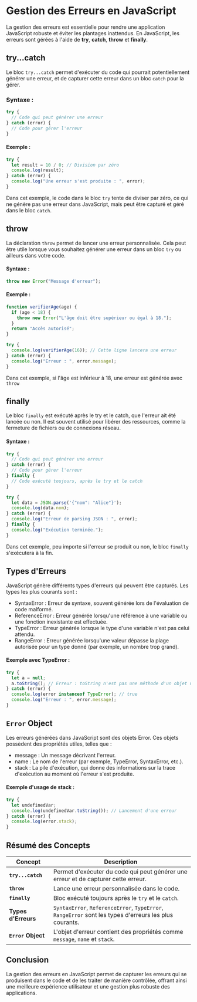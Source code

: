 # Gestion des Erreurs en JavaScript

La gestion des erreurs est essentielle pour rendre une application JavaScript robuste et éviter les plantages inattendus. En JavaScript, les erreurs sont gérées à l'aide de **try**, **catch**, **throw** et **finally**.

## try...catch

Le bloc `try...catch` permet d'exécuter du code qui pourrait potentiellement générer une erreur, et de capturer cette erreur dans un bloc `catch` pour la gérer.

### Syntaxe :

```javascript
try {
  // Code qui peut générer une erreur
} catch (error) {
  // Code pour gérer l'erreur
}
```

#### Exemple :

```javascript
try {
  let result = 10 / 0; // Division par zéro
  console.log(result);
} catch (error) {
  console.log("Une erreur s'est produite : ", error);
}
```

Dans cet exemple, le code dans le bloc `try` tente de diviser par zéro, ce qui ne génère pas une erreur dans JavaScript, mais peut être capturé et géré dans le bloc `catch`.

## throw

La déclaration `throw` permet de lancer une erreur personnalisée. Cela peut être utile lorsque vous souhaitez générer une erreur dans un bloc `try` ou ailleurs dans votre code.

#### Syntaxe :

```javascript
throw new Error("Message d'erreur");
```

#### Exemple :

```javascript
function verifierAge(age) {
  if (age < 18) {
    throw new Error("L'âge doit être supérieur ou égal à 18.");
  }
  return "Accès autorisé";
}

try {
  console.log(verifierAge(16)); // Cette ligne lancera une erreur
} catch (error) {
  console.log("Erreur : ", error.message);
}
```

Dans cet exemple, si l'âge est inférieur à 18, une erreur est générée avec `throw`

## finally

Le bloc `finally` est exécuté après le try et le catch, que l'erreur ait été lancée ou non. Il est souvent utilisé pour libérer des ressources, comme la fermeture de fichiers ou de connexions réseau.

#### Syntaxe :

```javascript
try {
  // Code qui peut générer une erreur
} catch (error) {
  // Code pour gérer l'erreur
} finally {
  // Code exécuté toujours, après le try et le catch
}
```

```javascript
try {
  let data = JSON.parse('{"nom": "Alice"}');
  console.log(data.nom);
} catch (error) {
  console.log("Erreur de parsing JSON : ", error);
} finally {
  console.log("Exécution terminée.");
}
```

Dans cet exemple, peu importe si l'erreur se produit ou non, le bloc `finally` s'exécutera à la fin.

## Types d'Erreurs

JavaScript génère différents types d'erreurs qui peuvent être capturés. Les types les plus courants sont :

- SyntaxError : Erreur de syntaxe, souvent générée lors de l'évaluation de code malformé.
- ReferenceError : Erreur générée lorsqu'une référence à une variable ou une fonction inexistante est effectuée.
- TypeError : Erreur générée lorsque le type d'une variable n'est pas celui attendu.
- RangeError : Erreur générée lorsqu'une valeur dépasse la plage autorisée pour un type donné (par exemple, un nombre trop grand).

#### Exemple avec TypeError :

```javascript
try {
  let a = null;
  a.toString(); // Erreur : toString n'est pas une méthode d'un objet null
} catch (error) {
  console.log(error instanceof TypeError); // true
  console.log("Erreur : ", error.message);
}
```

## `Error` Object

Les erreurs générées dans JavaScript sont des objets Error. Ces objets possèdent des propriétés utiles, telles que :

- message : Un message décrivant l'erreur.
- name : Le nom de l'erreur (par exemple, TypeError, SyntaxError, etc.).
- stack : La pile d'exécution, qui donne des informations sur la trace d'exécution au moment où l'erreur s'est produite.

#### Exemple d'usage de stack :

```javascript
try {
  let undefinedVar;
  console.log(undefinedVar.toString()); // Lancement d'une erreur
} catch (error) {
  console.log(error.stack);
}
```

## Résumé des Concepts

| **Concept**         | **Description**                                                                                        |
| ------------------- | ------------------------------------------------------------------------------------------------------ |
| **`try...catch`**   | Permet d'exécuter du code qui peut générer une erreur et de capturer cette erreur.                     |
| **`throw`**         | Lance une erreur personnalisée dans le code.                                                           |
| **`finally`**       | Bloc exécuté toujours après le `try` et le `catch`.                                                    |
| **Types d'Erreurs** | `SyntaxError`, `ReferenceError`, `TypeError`, `RangeError` sont les types d'erreurs les plus courants. |
| **`Error` Object**  | L'objet d'erreur contient des propriétés comme `message`, `name` et `stack`.                           |

## Conclusion

La gestion des erreurs en JavaScript permet de capturer les erreurs qui se produisent dans le code et de les traiter de manière contrôlée, offrant ainsi une meilleure expérience utilisateur et une gestion plus robuste des applications.
